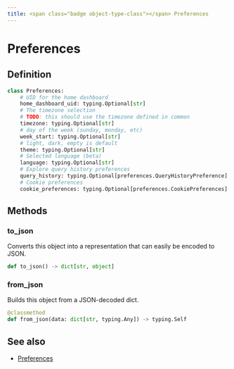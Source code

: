 ```yaml
---
title: <span class="badge object-type-class"></span> Preferences
---
```

# <span class="badge object-type-class"></span> Preferences

## Definition

```python
class Preferences:
    # UID for the home dashboard
    home_dashboard_uid: typing.Optional[str]
    # The timezone selection
    # TODO: this should use the timezone defined in common
    timezone: typing.Optional[str]
    # day of the week (sunday, monday, etc)
    week_start: typing.Optional[str]
    # light, dark, empty is default
    theme: typing.Optional[str]
    # Selected language (beta)
    language: typing.Optional[str]
    # Explore query history preferences
    query_history: typing.Optional[preferences.QueryHistoryPreference]
    # Cookie preferences
    cookie_preferences: typing.Optional[preferences.CookiePreferences]
```
## Methods

### <span class="badge object-method"></span> to_json

Converts this object into a representation that can easily be encoded to JSON.

```python
def to_json() -> dict[str, object]
```

### <span class="badge object-method"></span> from_json

Builds this object from a JSON-decoded dict.

```python
@classmethod
def from_json(data: dict[str, typing.Any]) -> typing.Self
```

## See also

 * <span class="badge builder"></span> [Preferences](./builder-Preferences.md)
